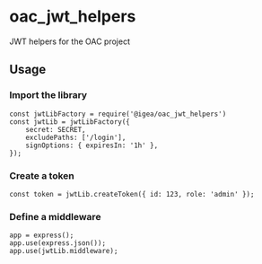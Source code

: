 # oac_jwt_helpers
JWT helpers for the OAC project

## Usage

### Import the library
```console
const jwtLibFactory = require('@igea/oac_jwt_helpers')
const jwtLib = jwtLibFactory({
    secret: SECRET,
    excludePaths: ['/login'],
    signOptions: { expiresIn: '1h' },
});
```

### Create a token
```console
const token = jwtLib.createToken({ id: 123, role: 'admin' });
```

### Define a middleware
```console
app = express();
app.use(express.json());
app.use(jwtLib.middleware);    
```